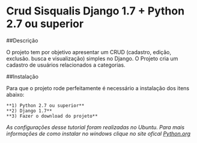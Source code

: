 Crud Sisqualis Django 1.7 + Python 2.7 ou superior
===================

##Descrição

O projeto tem por objetivo apresentar um CRUD (cadastro, edição, exclusão. busca e visualização) simples no Django. O Projeto cria um cadastro de usuários relacionados a categorias.

##Instalação

Para que o projeto rode perfeitamente é necessário a instalação dos itens abaixo:
```
**1) Python 2.7 ou superior**
**2) Django 1.7**
**3) Fazer o download do projeto**
```
*As configurações desse tutorial foram realizadas no Ubuntu. Para mais informações de como instalar no windows clique no site ofical [Python.org](https://www.python.org/download/)*